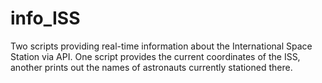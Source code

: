# info_ISS

Two scripts providing real-time information about the International Space Station via API.
One script provides the current coordinates of the ISS, another prints out the names of astronauts currently stationed there.
